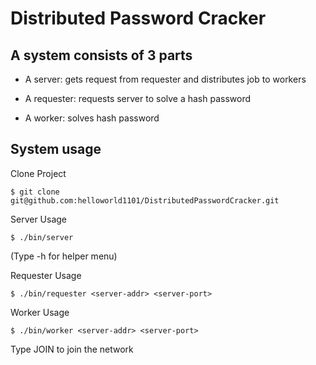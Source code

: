 # Distributed Password Cracker

  

## A system consists of 3 parts

  

* A server: gets request from requester and distributes job to workers

* A requester: requests server to solve a hash password

* A worker: solves hash password

  

## System usage

  
Clone Project

`$ git clone git@github.com:helloworld1101/DistributedPasswordCracker.git`

  

Server Usage

`$ ./bin/server`

(Type -h for helper menu)



Requester Usage

`$ ./bin/requester <server-addr> <server-port>`

  

Worker Usage

`$ ./bin/worker <server-addr> <server-port>`

Type JOIN to join the network
